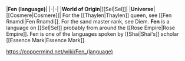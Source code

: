 |**Fen (language)**|
|-|-|
|**World of Origin**|[[Sel\|Sel]]|
|**Universe**|[[Cosmere\|Cosmere]]|
For the [[Thaylen\|Thaylen]] queen, see [[Fen Rnamdi\|Fen Rnamdi]].
For the sand master rank, see Diem.
**Fen** is a language on [[Sel\|Sel]] probably from around the [[Rose Empire\|Rose Empire]].
Fen is one of the languages spoken by [[Shai\|Shai's]] scholar [[Essence Mark\|Essence Mark]].



https://coppermind.net/wiki/Fen_(language)